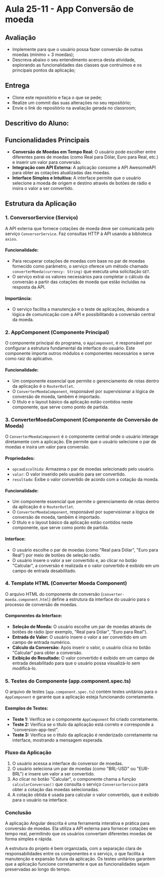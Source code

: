 # Aula 25-11 - App Conversão de moeda

## Avaliação

* Implemente para que o usuário possa fazer conversão de outras moedas (mínimo + 3 moedas);
* Descreva abaixo o seu entendimento acerca desta atividade, explorando as funcionalidades das classes que contruímos e os principais pontos da aplicação;

## Entrega

* Clone este repositório e faça o que se pede;
* Realize um commit das suas alterações no seu repositório;
* Envie o link do repositório na avaliação gerada no classroom;

## Descritivo do Aluno:


## Funcionalidades Principais

- **Conversão de Moedas em Tempo Real:** O usuário pode escolher entre diferentes pares de moedas (como Real para Dólar, Euro para Real, etc.) e inserir um valor para conversão.
- **Integração com API Externa:** A aplicação consome a API AwesomeAPI para obter as cotações atualizadas das moedas.
- **Interface Simples e Intuitiva:** A interface permite que o usuário selecione a moeda de origem e destino através de botões de rádio e insira o valor a ser convertido.

## Estrutura da Aplicação

### 1. **ConversorService (Serviço)**
A API externa que fornece cotações de moeda deve ser comunicada pelo serviço `ConversorService`. Faz consultas HTTP à API usando a biblioteca `axios`.

#### Funcionalidade:
- Para recuperar cotações de moedas com base no par de moedas fornecido como parâmetro, o serviço oferece um método chamado `converterMoeda(currency: String)` que executa uma solicitação `GET`. 
- O serviço extrai os valores necessários para completar o cálculo da conversão a partir das cotações de moeda que estão incluídas na resposta da API.

#### Importância:
- O serviço facilita a manutenção e o teste de aplicações, deixando a lógica de comunicação com a API e possibilitando a conversão central da moeda.

### 2. **AppComponent (Componente Principal)**
O componente principal do programa, o `AppComponent`, é responsável por configurar a estrutura fundamental da interface do usuário. Este componente importa outros módulos e componentes necessários e serve como raiz do aplicativo.

#### Funcionalidade:
- Um componente essencial que permite o gerenciamento de rotas dentro da aplicação é o `RouterOutlet`.
- O `ConverterMoedaComponent`, responsável por supervisionar a lógica de conversão de moeda, também é importado.
- O título e o layout básico da aplicação estão contidos neste componente, que serve como ponto de partida.

### 3. **ConverterMoedaComponent (Componente de Conversão de Moeda)**
O `ConverterMoedaComponent` é o componente central onde o usuário interage diretamente com a aplicação. Ele permite que o usuário selecione o par de moedas e insira um valor para conversão.

#### Propriedades:
- `opcaoEscolhida`: Armazena o par de moedas selecionado pelo usuário.
- `valor`: O valor inserido pelo usuário para ser convertido.
- `resultado`: Exibe o valor convertido de acordo com a cotação da moeda.

#### Funcionalidade:
- Um componente essencial que permite o gerenciamento de rotas dentro da aplicação é o `RouterOutlet`.
- O `ConverterMoedaComponent`, responsável por supervisionar a lógica de conversão de moeda, também é importado.
- O título e o layout básico da aplicação estão contidos neste componente, que serve como ponto de partida.

#### Interface:
- O usuário escolhe o par de moedas (como "Real para Dólar", "Euro para Real") por meio de botões de seleção radio.
- O usuário insere o valor a ser convertido e, ao clicar no botão "Calcular", a conversão é realizada e o valor convertido é exibido em um campo de entrada desabilitado.

### 4. **Template HTML (Converter Moeda Component)**
O arquivo HTML do componente de conversão (`converter-moeda.component.html`) define a estrutura da interface do usuário para o processo de conversão de moedas.

#### Componentes da Interface:
- **Seleção de Moeda:** O usuário escolhe um par de moedas através de botões de rádio (por exemplo, "Real para Dólar", "Euro para Real").
- **Entrada de Valor:** O usuário insere o valor a ser convertido em um campo de entrada numérico.
- **Cálculo da Conversão:** Após inserir o valor, o usuário clica no botão "Calcular" para obter a conversão.
- **Exibição do Resultado:** O valor convertido é exibido em um campo de entrada desabilitado para que o usuário possa visualizá-lo sem modificá-lo.

### 5. **Testes do Componente (app.component.spec.ts)**
O arquivo de testes (`app.component.spec.ts`) contém testes unitários para o `AppComponent` e garante que a aplicação esteja funcionando corretamente.

#### Exemplos de Testes:
- **Teste 1:** Verifica se o componente `AppComponent` foi criado corretamente.
- **Teste 2:** Verifica se o título da aplicação está correto e corresponde a "conversion-app-test".
- **Teste 3:** Verifica se o título da aplicação é renderizado corretamente na interface, mostrando a mensagem esperada.

### Fluxo da Aplicação

1. O usuário acessa a interface do conversor de moedas.
2. O usuário seleciona um par de moedas (como "BRL-USD" ou "EUR-BRL") e insere um valor a ser convertido.
3. Ao clicar no botão "Calcular", o componente chama a função `calcularConversao()` que consulta o serviço `ConversorService` para obter a cotação das moedas selecionadas.
4. A cotação obtida é usada para calcular o valor convertido, que é exibido para o usuário na interface.

### Conclusão

A aplicação Angular descrita é uma ferramenta interativa e prática para conversão de moedas. Ela utiliza a API externa para fornecer cotações em tempo real, permitindo que os usuários convertam diferentes moedas de forma simples e rápida.

A estrutura do projeto é bem organizada, com a separação clara de responsabilidades entre os componentes e o serviço, o que facilita a manutenção e expansão futura da aplicação. Os testes unitários garantem que a aplicação funcione corretamente e que as funcionalidades sejam preservadas ao longo do tempo.